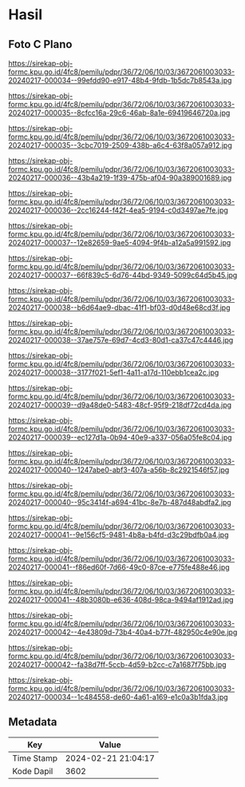# Hasil

## Foto C Plano

https://sirekap-obj-formc.kpu.go.id/4fc8/pemilu/pdpr/36/72/06/10/03/3672061003033-20240217-000034--99efdd90-e917-48b4-9fdb-1b5dc7b8543a.jpg

https://sirekap-obj-formc.kpu.go.id/4fc8/pemilu/pdpr/36/72/06/10/03/3672061003033-20240217-000035--8cfcc16a-29c6-46ab-8a1e-69419646720a.jpg

https://sirekap-obj-formc.kpu.go.id/4fc8/pemilu/pdpr/36/72/06/10/03/3672061003033-20240217-000035--3cbc7019-2509-438b-a6c4-63f8a057a912.jpg

https://sirekap-obj-formc.kpu.go.id/4fc8/pemilu/pdpr/36/72/06/10/03/3672061003033-20240217-000036--43b4a219-1f39-475b-af04-90a389001689.jpg

https://sirekap-obj-formc.kpu.go.id/4fc8/pemilu/pdpr/36/72/06/10/03/3672061003033-20240217-000036--2cc16244-f42f-4ea5-9194-c0d3497ae7fe.jpg

https://sirekap-obj-formc.kpu.go.id/4fc8/pemilu/pdpr/36/72/06/10/03/3672061003033-20240217-000037--12e82659-9ae5-4094-9f4b-a12a5a991592.jpg

https://sirekap-obj-formc.kpu.go.id/4fc8/pemilu/pdpr/36/72/06/10/03/3672061003033-20240217-000037--66f839c5-6d76-44bd-9349-5099c64d5b45.jpg

https://sirekap-obj-formc.kpu.go.id/4fc8/pemilu/pdpr/36/72/06/10/03/3672061003033-20240217-000038--b6d64ae9-dbac-41f1-bf03-d0d48e68cd3f.jpg

https://sirekap-obj-formc.kpu.go.id/4fc8/pemilu/pdpr/36/72/06/10/03/3672061003033-20240217-000038--37ae757e-69d7-4cd3-80d1-ca37c47c4446.jpg

https://sirekap-obj-formc.kpu.go.id/4fc8/pemilu/pdpr/36/72/06/10/03/3672061003033-20240217-000038--3177f021-5ef1-4a11-a17d-110ebb1cea2c.jpg

https://sirekap-obj-formc.kpu.go.id/4fc8/pemilu/pdpr/36/72/06/10/03/3672061003033-20240217-000039--d9a48de0-5483-48cf-95f9-218df72cd4da.jpg

https://sirekap-obj-formc.kpu.go.id/4fc8/pemilu/pdpr/36/72/06/10/03/3672061003033-20240217-000039--ec127d1a-0b94-40e9-a337-056a05fe8c04.jpg

https://sirekap-obj-formc.kpu.go.id/4fc8/pemilu/pdpr/36/72/06/10/03/3672061003033-20240217-000040--1247abe0-abf3-407a-a56b-8c2921546f57.jpg

https://sirekap-obj-formc.kpu.go.id/4fc8/pemilu/pdpr/36/72/06/10/03/3672061003033-20240217-000040--95c3414f-a694-41bc-8e7b-487d48abdfa2.jpg

https://sirekap-obj-formc.kpu.go.id/4fc8/pemilu/pdpr/36/72/06/10/03/3672061003033-20240217-000041--9e156cf5-9481-4b8a-b4fd-d3c29bdfb0a4.jpg

https://sirekap-obj-formc.kpu.go.id/4fc8/pemilu/pdpr/36/72/06/10/03/3672061003033-20240217-000041--f86ed60f-7d66-49c0-87ce-e775fe488e46.jpg

https://sirekap-obj-formc.kpu.go.id/4fc8/pemilu/pdpr/36/72/06/10/03/3672061003033-20240217-000041--48b3080b-e636-408d-98ca-9494af1912ad.jpg

https://sirekap-obj-formc.kpu.go.id/4fc8/pemilu/pdpr/36/72/06/10/03/3672061003033-20240217-000042--4e43809d-73b4-40a4-b77f-482950c4e90e.jpg

https://sirekap-obj-formc.kpu.go.id/4fc8/pemilu/pdpr/36/72/06/10/03/3672061003033-20240217-000042--fa38d7ff-5ccb-4d59-b2cc-c7a1687f75bb.jpg

https://sirekap-obj-formc.kpu.go.id/4fc8/pemilu/pdpr/36/72/06/10/03/3672061003033-20240217-000034--1c484558-de60-4a61-a169-e1c0a3b1fda3.jpg


## Metadata

| Key        | Value               |
| ---------- | ------------------- |
| Time Stamp | 2024-02-21 21:04:17 |
| Kode Dapil | 3602                |



